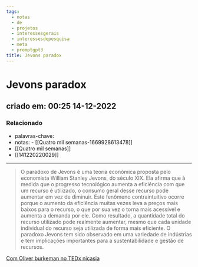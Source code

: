 ```yaml
---
tags:
  - notas
  - de
  - projetos
  - interessesgerais
  - interessesdepesquisa
  - meta
  - promptgpt3
title: Jevons paradox
---
```


# Jevons paradox

## criado em: 00:25 14-12-2022

### Relacionado

- palavras-chave:
- notas: - [[Quatro mil semanas-1669928613478]]
- [[Quatro mil semanas]]
- [[141220220029]]
---

> O paradoxo de Jevons é uma teoria econômica proposta pelo economista William Stanley Jevons, do século XIX. Ela afirma que à medida que o progresso tecnológico aumenta a eficiência com que um recurso é utilizado, o consumo geral desse recurso pode aumentar em vez de diminuir. Este fenômeno contraintuitivo ocorre porque o aumento da eficiência muitas vezes leva a preços mais baixos para o recurso, o que por sua vez o torna mais acessível e aumenta a demanda por ele. Como resultado, a quantidade total do recurso utilizado pode realmente aumentar, mesmo que cada unidade individual do recurso seja utilizada de forma mais eficiente. O paradoxo Jevons tem sido observado em uma variedade de indústrias e tem implicações importantes para a sustentabilidade e gestão de recursos.

[Com Oliver burkeman no TEDx nicasia](https://www.ted.com/talks/oliver_burkeman_how_to_stop_fighting_against_time)
